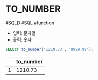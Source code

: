 # TO_NUMBER

#SQLD #SQL #function 

- 입력: 문자열
- 출력: 숫자

```SQL
SELECT to_number('1210.73', '9999.99');
```

|     | to_number |
| --- | --------- |
| 1   | 1210.73   |
